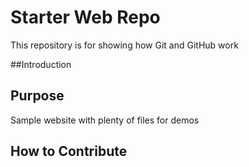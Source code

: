 # Starter Web Repo

This repository is for showing how Git and GitHub work

##Introduction

## Purpose

Sample website with plenty of files for demos

## How to Contribute 